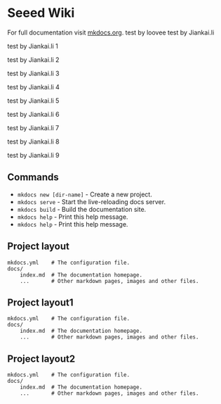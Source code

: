 # Seeed Wiki

For full documentation visit [mkdocs.org](http://mkdocs.org).
test by loovee
test by Jiankai.li

test by Jiankai.li 1

test by Jiankai.li 2

test by Jiankai.li 3

test by Jiankai.li 4

test by Jiankai.li 5

test by Jiankai.li 6

test by Jiankai.li 7

test by Jiankai.li 8

test by Jiankai.li 9
## Commands

* `mkdocs new [dir-name]` - Create a new project.
* `mkdocs serve` - Start the live-reloading docs server.
* `mkdocs build` - Build the documentation site.
* `mkdocs help` - Print this help message.
* `mkdocs help` - Print this help message.

## Project layout

    mkdocs.yml    # The configuration file.
    docs/
        index.md  # The documentation homepage.
        ...       # Other markdown pages, images and other files.

## Project layout1

    mkdocs.yml    # The configuration file.
    docs/
        index.md  # The documentation homepage.
        ...       # Other markdown pages, images and other files.

## Project layout2

    mkdocs.yml    # The configuration file.
    docs/
        index.md  # The documentation homepage.
        ...       # Other markdown pages, images and other files.
